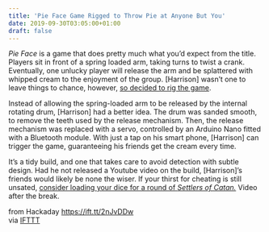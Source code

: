 ```yaml
---
title: 'Pie Face Game Rigged to Throw Pie at Anyone But You'
date: 2019-09-30T03:05:00+01:00
draft: false
---
```


_Pie Face_ is a game that does pretty much what you’d expect from the title. Players sit in front of a spring loaded arm, taking turns to twist a crank. Eventually, one unlucky player will release the arm and be splattered with whipped cream to the enjoyment of the group. \[Harrison\] wasn’t one to leave things to chance, however, [so decided to rig the game](https://www.hackster.io/HarrisonMcIntyre/control-pie-face-wirelessly-with-your-phone-270715).

Instead of allowing the spring-loaded arm to be released by the internal rotating drum, \[Harrison\] had a better idea. The drum was sanded smooth, to remove the teeth used by the release mechanism. Then, the release mechanism was replaced with a servo, controlled by an Arduino Nano fitted with a Bluetooth module. With just a tap on his smart phone, \[Harrison\] can trigger the game, guaranteeing his friends get the cream every time.

It’s a tidy build, and one that takes care to avoid detection with subtle design. Had he not released a Youtube video on the build, \[Harrison\]’s friends would likely be none the wiser. If your thirst for cheating is still unsated, [consider loading your dice for a round of _Settlers of Catan._](https://hackaday.com/2017/12/18/how-provably-loaded-dice-lead-to-unprovable-cheating/) Video after the break.

  
  
from Hackaday https://ift.tt/2nJvDDw  
via [IFTTT](https://ifttt.com/?ref=da&site=blogger)